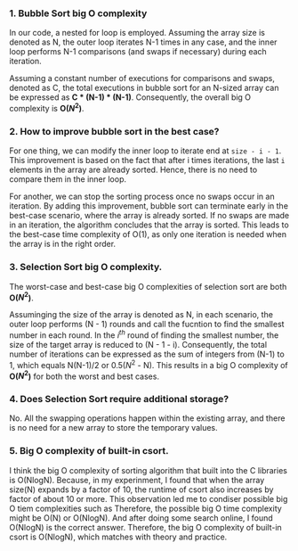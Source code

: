 
### 1. Bubble Sort big O complexity

In our code, a nested for loop is employed. Assuming the array size is denoted as N, the outer loop iterates N-1 times in any case, and the inner loop performs N-1 comparisons (and swaps if necessary) during each iteration.

Assuming a constant number of executions for comparisons and swaps, denoted as C, the total executions in bubble sort for an N-sized array can be expressed as **C * (N-1) * (N-1)**. Consequently, the overall big O complexity is **O($N^2$)**.

### 2. How to improve bubble sort in the best case?

For one thing, we can modify the inner loop to iterate end at `size - i - 1`.
This improvement is based on the fact that after i times iterations, the last `i` elements in the array are already sorted. Hence, there is no need to compare them in the inner loop.

For another, we can stop the sorting process once no swaps occur in an iteration.
By adding this improvement, bubble sort can terminate early in the best-case scenario, where the array is already sorted. 
If no swaps are made in an iteration, the algorithm concludes that the array is sorted. This leads to the best-case time complexity of O(1), as only one iteration is needed when the array is in the right order.

### 3. Selection Sort big O complexity.

The worst-case and best-case big O complexities of selection sort are both **O($N^2$)**.

Assuminging the size of the array is denoted as N, in each scenario, the outer loop performs (N - 1) rounds and call the fucntion to find the smallest number in each round.
In the $i^{th}$ round of finding the smallest number, the size of the target array is reduced to (N - 1 - i).
Consequently, the total number of iterations can be expressed as the sum of integers from (N-1) to 1, which equals N(N-1)/2 or 0.5($N^2$ - N). This results in a big O complexity of **O($N^2$)** for both the worst and best cases.

### 4. Does Selection Sort require additional storage?

No.
All the swapping operations happen within the existing array, and there is no need for  a new array to store the temporary values.

### 5. Big O complexity of built-in csort.

I think the big O complexity of sorting algorithm that built into the C libraries is O(NlogN).
Because, in my experinment, I found that when the array size(N) expands by a factor of 10, the runtime of csort also increases by factor of about 10 or more.
This observation led me to condiser possible big O tiem complexities such as Therefore, the possible big O time complexity might be O(N) or O(NlogN). And after doing some search online, I found O(NlogN) is the correct answer.
Therefore, the big O complexity of built-in csort is O(NlogN), which matches with theory and practice.

